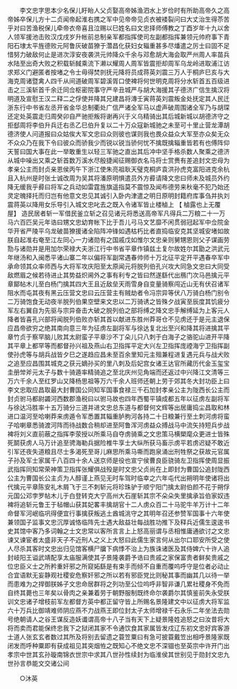 <!-- { "loadSidebar": true } -->
　　李文忠字思本少名保儿盱眙人父贞娶高帝姊渔泗水上岁俭时有所助高帝久之高帝姊卒保儿方十二贞闻帝起淮右携之军中见帝帝见贞衣被褛裂问曰大丈治生得苶苦乎对曰苦渔税保儿牵帝衣帝喜且泣赐以巳姓名曰文忠择师傅教之丁酉岁年十九以舍人领军援池击败汉戊戌岁升帐前总制亲军都指挥使司左副都指挥兼领元帅府事下青阳石埭太平旌德败元阿鲁灰破苗獠于濳昌化获妇女辎重甚多尽燔遣之厉士曰固不足惜努力破敌何止是进次淳安夜袭洪元帅降众千余与邓愈胡大海会取严州周人率苗兵水陆至出奇大败之积载斩馘乘流下濑以耀周人周军皆震拒却周军乌龙岭进取浦江访求郑义门避匿者按堵之令士毋得焚剠抚元降将员成蒋英刘震三万人于桐庐巳亥与大海克周诸暨禽人四千从间道破周军碧溪胥口使裨将何世明克周将分水斩首五百级进击之三溪斩首千余迁同佥枢密院事守严辛丑城严与胡大海援其子德济广信生擒汉将明道及宣慰王汉二释二之俘使并降其兄建昌将漙壬寅蒋英刘震叛金处抚定其人民迁浙东行中书省左丞开省金华总制衢处广信严诸全军马以虚声破周围诸全军乃与胡琛还定处英震走归周癸卯自严驰拒叛将谢再兴于义乌精骑出其后城新城以胡德济守之拒郄周将李伯升兵迁右丞乙巳伯升复以二十万众寇新城驰之未至可十里止营龙潭胡德济使人问道报曰众姑俟大军文忠曰众则彼也谋则我也畏众益众大军至亦众矣无众不众众乃在我下令曰彼众而骄我少而锐以锐当骄何忧不擒既擒辎重皆若有也傅阵仰天誓曰国大事在此一举敢重生以轻三军驰之直出其后冲中坚手格杀数人聚乘之德济从城中噪出又乘之斩首数万溪水尽殷捷闻征赐御衣名马将士赏赉有差追封文忠母为孝亲公主而封贞亲恩侯丙午下浙江使朱亮祖耿天璧克桐庐袁洪孙虎克富阳进克余杭且入杭州是时张士诚改周为吴其将潘原明惧遣员外方彛请降文忠曰师未及城员外约降无缓我乎彛曰将军之兵动如雷霆旌旗遥指莫不震惊及闻布德劳来秋毫不犯乃始还灵定魄择托而归岂有他意文忠见其诚引入卧内津遣之明日原明封籍府库事刍并执刘震蒋英以降用女乐导引入城文忠叱去之既入令诸军皆止楼樐上 【 樐露也上无覆屋】 造民居者斩一军借民釜立斩之召见诸元将悉送高帝军凡得兵二万粮二十一万马六百匹吴元年诰曰甥文忠幼育帐下比于吾儿弓马文艺靡不闲贯弱冠起军中佥院金华开省严陵平乌龙破苗獠援诸全陷阵冲锋如遇枯朽比者直捣临安克其坚城安堵如故朕自起准右奄至江左同心一力诸勋有之国戚戊如惟尔文忠亲则舅甥恩则父子谋画劳勚与诸勋并是用加尔荣禄大夫浙江行中书省平章作镇兹土复尔故姓尔其勖之洪武元年继汤和入闽悉平诸山寨二年以偏将军副常遇春帅师十万北征平定开平遇春卒军中承命领其众率师西与大将军攻庆阳至太原闻元将脱列伯孔兴攻大同急文忠曰大同受敌燃眉之候若待进止其势益炽阃外之事有利专之皆曰然遂繇代出鴈门次马邑擒元平章鄮帖木儿至白杨门擒其四大王且近敌垒天雨雪身自变量骑察闯近山无有伏召诸军阻水而屯其夜有黑云压营文忠曰云压营主有贼劫者令冯宗异等伏八万骑白杨门别令二万骑饱食无动夜半脱列伯果空壁来文忠以二万骑诱之皆殊夕战寅至辰度其饥疲分军左右翼自为先驱与宗异奋击大破之脱列伯之部将缚之降文忠手解缚延为上客元人降者皆喜孔兴部将闻脱列伯败亦斩其首以献进东胜州莽哥仓不见虏还于是元主退保应昌帝欲穷之绝其南向意三年为征虏左副将军与徐达复北出至兴和降其将进擒其平章竹贞于察罕脑儿败其太尉蛮子平章沙不丁朵儿只八刺于白海子之骆驼山进开平降其平章上都罕等而都督孙兴祖及燕山右卫指挥平定大兴左卫指挥庞禋海宁卫指挥副使孙虎等与胡兵战皆夕巳之遂趋应昌未至百余里知元主殂兼程进复遇元兵与战犬败之追至应昌围其城克之获元嫡孙买的里八刺及后妃宫女诸王达官所藏历代金玉玺宝圭册斚斧元太子与数十骑遁率精骑追之至北庆州见角端而还返过中兴降江文清等三万六千余人至红罗山又降杨思祖等万六千余人班师还朝上劳于郊其冬大封功臣上曰李文忠取应昌取最大封曹国公同知军国事食禄三千石加封孝亲公主为陇西长公主而封贞驸马都尉蠲河西数郡渔税曰以驸马故也四年西蜀平镇成都五年以征虏左副将军与徐达冯胜率十五万骑分三道并进文忠总东道与都督何文辉等出居庸捣尘昌取和林进口温河至哈喇莽来虏遁令军悉置其辎重胪朐河各持二十日粮兼行至土刺河虏将蛮子哈喇章悉骑渡河阵而待战数合稍却进至阿鲁浑河虏益众搏战马中流矢持短兵步战裨将刘义直前蔽之指挥李荥授以所乘马自夺虏骑乘之文忠策马横槊麾众更进士皆殊死鬬获虏人马万计追至骋海勒兵据险椎牛享士大纵所获马畜示虏平若虏迟疑不敢近引军还夜失道粮且尽士多渴死至哥儿麻思所乘马嘶而跑泉涌出刑牲祭之获故元官属子孙及军士家属千八百四十余人送京师是役也宣宁侯曹良臣骁骑左卫指挥使周显振武指挥同知常荣神策卫指挥张耀俱战殁是时文忠父贞尚在上即封为曹国公追封陇西公主为曹国长公主贞为人醇谨上燕见无时车驾时临幸之六年屯代出朔明年使诸将出代擒元平章陈安礼木屑飞于三不刺斩元将珍珠驴于顺宁阳门擒太尉伯颜不花于朔俘元国公邓孛罗帖木儿于白登转克大宁高州大石崖斩其宗不朵朵失里擒承旨伯家奴违裨将追斩元鲁王于毡帽山获其妃畧丰擒胡官十二人虏众百二十马驼牛羊万计十二年命督军河岷临巩得便宜行事擒获叛逃土酋城洮守之其明年召还参赞军国事十六年使兼领国子监事文忠沉厚诚恪临阵先士遇大敌益壮每战胜功推下及释兵近儒生逡逡书史其馆中客乃多词翰之士文忠常以客所言言上上怒高丽谓与丞相惟庸通欲讨之文忠谏又谏宦者太盛非天子不近刑人之义上大怒曰此儒生家言何从出尔口耶安所受之使人尽杀其客时文忠出归见馆客横尸牖下病悸不治上为族诛诸医及其侍婢六十许人追封岐阳王谥武靖配享太庙服满使其子景隆袭爵予诰曰贵戚之家保富贵者鲜矣贵戚之位忠臣义士之所矜重奸邪之所窥妬繇是有束手而倾不自重而覆呜呼守是位者必动止合宜语默无妄静观社稷安危察奸邪之所以若有邪臣党比则秘其事而幽其几以待一举而患难为之捍御朕姊子文忠命居群将之列功至公位呜呼非智非谦几累社稷身不免而自终其薨也三年矣以骨肉之亲兼着劳于朝野服制既终命尔袭爵尔其慎鉴前失永受朕训文忠诸子增枝前军左都督方英中都正留守皆上所赐名景隆建文中以征虏大将军监六十万兵比御靖难师阴应燕不力战燕王即位封太子太师增禄千石永乐二年坐法去勋号绝朝请人之谷王谋反造妖谶谓高帝十八子当有天下上疑景隆姓追怒之曰汝昔将大将而卖而君能保终忠我下之狱闭其家不令通饮食其家属皆发戍辽东初文忠好宾客游士道人张玄玄者数过其所及将别去留遗之蓑笠粟曰有急可披蓑戴笠出相呼景隆家既闭发而呼种粟即有获成祖见其突烟恠之既知心不绝文忠不深锢也至英宗中许开门出孝宗中世其玄孙璇南锦衣世宗中求其八世孙性续封为临淮侯其世别见于勋封文忠九世孙言恭能文交诸公间 

　　○沐英 

